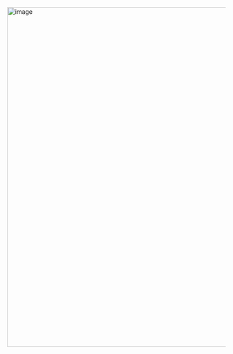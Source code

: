 <img width="785" alt="image" src="https://github.com/mihai133/-2-Donation-box/assets/68776490/01fc2c78-7005-4188-8ae6-e6f58f0df032">
